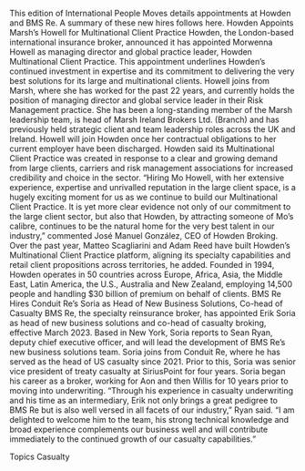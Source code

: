 This edition of International People Moves details appointments at Howden and BMS Re.
A summary of these new hires follows here.
Howden Appoints Marsh’s Howell for Multinational Client Practice
Howden, the London-based international insurance broker, announced it has appointed Morwenna Howell as managing director and global practice leader, Howden Multinational Client Practice. This appointment underlines Howden’s continued investment in expertise and its commitment to delivering the very best solutions for its large and multinational clients.
Howell joins from Marsh, where she has worked for the past 22 years, and currently holds the position of managing director and global service leader in their Risk Management practice. She has been a long-standing member of the Marsh leadership team, is head of Marsh Ireland Brokers Ltd. (Branch) and has previously held strategic client and team leadership roles across the UK and Ireland.
Howell will join Howden once her contractual obligations to her current employer have been discharged.
Howden said its Multinational Client Practice was created in response to a clear and growing demand from large clients, carriers and risk management associations for increased credibility and choice in the sector.
“Hiring Mo Howell, with her extensive experience, expertise and unrivalled reputation in the large client space, is a hugely exciting moment for us as we continue to build our Multinational Client Practice. It is yet more clear evidence not only of our commitment to the large client sector, but also that Howden, by attracting someone of Mo’s calibre, continues to be the natural home for the very best talent in our industry,” commented José Manuel González, CEO of Howden Broking.
Over the past year, Matteo Scagliarini and Adam Reed have built Howden’s Multinational Client Practice platform, aligning its specialty capabilities and retail client propositions across territories, he added.
Founded in 1994, Howden operates in 50 countries across Europe, Africa, Asia, the Middle East, Latin America, the U.S., Australia and New Zealand, employing 14,500 people and handling $30 billion of premium on behalf of clients.
BMS Re Hires Conduit Re’s Soria as Head of New Business Solutions, Co-head of Casualty
BMS Re, the specialty reinsurance broker, has appointed Erik Soria as head of new business solutions and co-head of casualty broking, effective March 2023. Based in New York, Soria reports to Sean Ryan, deputy chief executive officer, and will lead the development of BMS Re’s new business solutions team.
Soria joins from Conduit Re, where he has served as the head of US casualty since 2021. Prior to this, Soria was senior vice president of treaty casualty at SiriusPoint for four years. Soria began his career as a broker, working for Aon and then Willis for 10 years prior to moving into underwriting.
“Through his experience in casualty underwriting and his time as an intermediary, Erik not only brings a great pedigree to BMS Re but is also well versed in all facets of our industry,” Ryan said. “I am delighted to welcome him to the team, his strong technical knowledge and broad experience complements our business well and will contribute immediately to the continued growth of our casualty capabilities.”

Topics
Casualty
